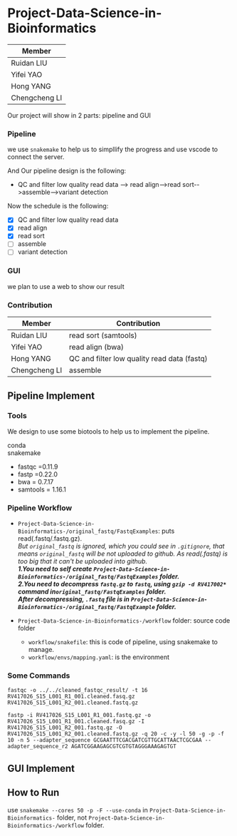 # Project-Data-Science-in-Bioinformatics 

|  Member       | 
|  ----         |
| Ruidan LIU    | 
| Yifei YAO     | 
| Hong YANG     | 
| Chengcheng LI | 


Our project will show in 2 parts: pipeline and GUI

### Pipeline

we use `snakemake` to help us to simpllify the progress and use vscode to connect the server.

And Our pipeline design is the following:

- QC and filter low quality read data --> read align-->read sort-->assemble-->variant detection

Now the schedule is the following:

- [x] QC and filter low quality read data
- [x] read align
- [x] read sort
- [ ] assemble
- [ ] variant detection

### GUI

we plan to use a web to show our result

### Contribution

|  Member       | Contribution|
|  ----------   |-------------|
| Ruidan LIU    | read sort (samtools)   |
| Yifei YAO     | read align (bwa)|
| Hong YANG     | QC and filter low quality read data (fastq)|
| Chengcheng LI | assemble |

## Pipeline Implement

### Tools

We design to use some biotools to help us to implement the pipeline.

conda</br>
snakemake</br>
- fastqc =0.11.9
- fastp =0.22.0
- bwa = 0.7.17
- samtools = 1.16.1

### Pipeline Workflow

* `Project-Data-Science-in-Bioinformatics-/original_fastq/FastqExamples`: puts read(.fastq/.fastq.gz). </br>
*But `original_fastq` is ignored, which you could see in `.gitignore`, that means `original_fastq` will be not uploaded to github. As read(.fastq) is too big that it can't be uploaded into github.*</br>
***1.You need to self create `Project-Data-Science-in-Bioinformatics-/original_fastq/FastqExamples` folder.</br>
2.You need to decompress `fastq.gz` to `fastq`, using `gzip -d RV417002*` command in`original_fastq/FastqExamples` folder.</br>
After decompressing, `.fastq` file is in `Project-Data-Science-in-Bioinformatics-/original_fastq/FastqExample` folder.</br>***

* `Project-Data-Science-in-Bioinformatics-/workflow` folder: source code folder </br>
  * `workflow/snakefile`: this is code of pipeline, using snakemake to manage.</br>
  * `workflow/envs/mapping.yaml`: is the environment

### Some Commands

```
fastqc -o ../../cleaned_fastqc_result/ -t 16 RV417026_S15_L001_R1_001.cleaned.fasq.gz RV417026_S15_L001_R2_001.cleaned.fastq.gz
```

```
fastp -i RV417026_S15_L001_R1_001.fastq.gz -o RV417026_S15_L001_R1_001.cleaned.fasq.gz -I RV417026_S15_L001_R2_001.fastq.gz -O RV417026_S15_L001_R2_001.cleaned.fastq.gz -q 20 -c -y -l 50 -g -p -f 10 -n 5 --adapter_sequence GCGAATTTCGACGATCGTTGCATTAACTCGCGAA --adapter_sequence_r2 AGATCGGAAGAGCGTCGTGTAGGGAAAGAGTGT
```


## GUI Implement

## How to Run

use `snakemake --cores 50 -p -F --use-conda` in `Project-Data-Science-in-Bioinformatics-` folder, not `Project-Data-Science-in-Bioinformatics-/workflow` folder.

